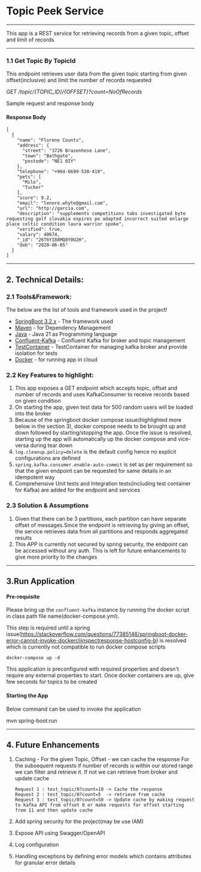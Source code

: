 # Topic Peek Service

<hr>

This app is a REST service for retrieving records from a given topic, offset and limit of records

<hr>

### 1.1 Get Topic By TopicId

This endpoint retrieves user data from the given topic starting from given offset(inclusive) and limit the number of records requested

*GET /topic/{TOPIC_ID}/{OFFSET}?count=NoOfRecords*

Sample request and response body

#### Response Body

```
[
  {
    "name": "Florene Counts",
    "address": {
      "street": "3726 Brazenhose Lane",
      "town": "Bathgate",
      "postode": "NE1 0IY"
    },
    "telephone": "+964-6699-530-410",
    "pets": [
      "Milo",
      "Tucker"
    ],
    "score": 9.2,
    "email": "lenore.whyte@gmail.com",
    "url": "http://garcia.com",
    "description": "supplements competitions tabs investigated byte requesting golf slovakia expires pe adapted incorrect suited enlarge place celtic condition laura warrior spoke",
    "verified": true,
    "salary": 40674,
    "_id": "26T6YI88MQ8Y0U2H",
    "dob": "2020-06-05"
  }
]
```

<hr>

## 2. Technical Details:

### 2.1 Tools&Framework:

The below are the list of tools and framework used in the project!

* [SpringBoot 3.2.x](https://spring.io/projects/spring-boot) - The framework used
* [Maven](https://maven.apache.org/) - for Dependency Management
* [Java](https://www.oracle.com/technetwork/java/javase/overview/java8-2100321.html) - Java 21 as Programming language
* [Confluent-Kafka](https://hub.docker.com/r/confluentinc/cp-kafka/) - Confluent Kafka for broker and topic management
* [TestContainer](https://testcontainers.com/) - TestContainer for managing kafka broker and provide isolation for tests
* [Docker](https://www.docker.com/) - for running app in cloud

### 2.2 Key Features to highlight:

1. This app exposes a GET endpoint which accepts topic, offset and number of records and uses KafkaConsumer to receive records based on given condition
2. On starting the app, given test data for 500 random users will be loaded into the broker
3. Because of the springboot docker compose issue(highlighted more below in the section 3), docker compose needs to be brought up and down followed by starting/stopping the app. Once the issue is resolved, starting up the app will automatically up the docker
   compose and vice-versa during tear down
4. `log.cleanup.policy=delete` is the default config hence no explicit configurations are defined
5. `spring.kafka.consumer.enable-auto-commit` is set as per requirement so that the given endpoint can be requested for same details in an idempotent way
4. Comprehensive Unit tests and Integration tests(including test container for Kafka) are added for the endpoint and services

### 2.3 Solution & Assumptions

1. Given that there can be 3 partitions, each partition can have separate offset of messages.Since the endpoint is retrieving by giving an offset, the service retrieves data from all partitions and responds aggregated results
2. This APP is currently not secured by spring security, the endpoint can be accessed without any auth. This is left for future enhancements to give more priority to the changes

<hr>

## 3.Run Application

#### Pre-requisite

Please bring up the `confluent-kafka` instance by running the docker script in class path file name(docker-compose.yml). 

This step is required until a spring issue(https://stackoverflow.com/questions/77385146/springboot-docker-error-cannot-invoke-dockercliinspectresponse-hostconfig-b) is resolved which is currently not compatible to run docker compose scripts

```
docker-compose up -d    
```

This application is preconfigured with required properties and doesn't require any external properties to start. Once docker containers are up, give few seconds for topics to be created

#### Starting the App

Below command can be used to invoke the application

mvn spring-boot:run

<hr>

## 4. Future Enhancements

1. Caching - For the given Topic, Offset - we can cache the response
   For the subsequent requests if number of records is within our stored range we can filter and retrieve it.
   If not we can retrieve from broker and update cache

   ```
   Request 1 : test_topic/0?count=10 -> Cache the response
   Request 2 : test_topic/0?count=5  -> retrieve from cache
   Request 3 : test_topic/0?count=50 -> Update cache by making request to kafka API from offset 0 or make requests for offset starting from 11 and then update cache
   ``` 

2. Add spring security for the project(may be use IAM)
3. Expose API using Swagger/OpenAPI
4. Log configuration
5. Handling exceptions by defining error models which contains attributes for granular error details
